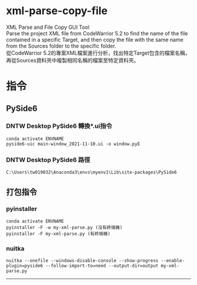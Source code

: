 # xml-parse-copy-file
XML Parse and File Copy GUI Tool</br>
Parse the project XML file from CodeWarrior 5.2 to find the name of the file contained in a specific Target, and then copy the file with the same name from the Sources folder to the specific folder.</br>
從CodeWarrior 5.2的專案XML檔案進行分析，找出特定Target包含的檔案名稱，再從Sources資料夾中複製相同名稱的檔案至特定資料夾。</br>

# 指令
## PySide6
### DNTW Desktop PySide6 轉換*.ui指令
```
conda activate ENVNAME
pyside6-uic main-window_2021-11-10.ui -o window.pyE
```

### DNTW Desktop PySide6 路徑
```
C:\Users\tw019032\Anaconda3\envs\myenv1\Lib\site-packages\PySide6
```

## 打包指令
### pyinstaller
```
conda activate ENVNAME
pyinstaller -F -w my-xml-parse.py (沒有終端機)
pyinstaller -F my-xml-parse.py (有終端機)
```

### nuitka
```
nuitka --onefile --windows-disable-console --show-progress --enable-plugin=pyside6 --follow-import-to=need --output-dir=output my-xml-parse.py
```
---